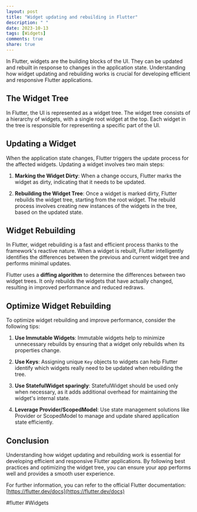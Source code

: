 ```yaml
---
layout: post
title: "Widget updating and rebuilding in Flutter"
description: " "
date: 2023-10-13
tags: [Widgets]
comments: true
share: true
---
```


In Flutter, widgets are the building blocks of the UI. They can be updated and rebuilt in response to changes in the application state. Understanding how widget updating and rebuilding works is crucial for developing efficient and responsive Flutter applications.

## The Widget Tree

In Flutter, the UI is represented as a widget tree. The widget tree consists of a hierarchy of widgets, with a single root widget at the top. Each widget in the tree is responsible for representing a specific part of the UI.

## Updating a Widget

When the application state changes, Flutter triggers the update process for the affected widgets. Updating a widget involves two main steps:

1. **Marking the Widget Dirty**: When a change occurs, Flutter marks the widget as dirty, indicating that it needs to be updated.

2. **Rebuilding the Widget Tree**: Once a widget is marked dirty, Flutter rebuilds the widget tree, starting from the root widget. The rebuild process involves creating new instances of the widgets in the tree, based on the updated state.

## Widget Rebuilding

In Flutter, widget rebuilding is a fast and efficient process thanks to the framework's reactive nature. When a widget is rebuilt, Flutter intelligently identifies the differences between the previous and current widget tree and performs minimal updates.

Flutter uses a **diffing algorithm** to determine the differences between two widget trees. It only rebuilds the widgets that have actually changed, resulting in improved performance and reduced redraws.

## Optimize Widget Rebuilding

To optimize widget rebuilding and improve performance, consider the following tips:

1. **Use Immutable Widgets**: Immutable widgets help to minimize unnecessary rebuilds by ensuring that a widget only rebuilds when its properties change.

2. **Use Keys**: Assigning unique `Key` objects to widgets can help Flutter identify which widgets really need to be updated when rebuilding the tree.

3. **Use StatefulWidget sparingly**: StatefulWidget should be used only when necessary, as it adds additional overhead for maintaining the widget's internal state.

4. **Leverage Provider/ScopedModel**: Use state management solutions like Provider or ScopedModel to manage and update shared application state efficiently.

## Conclusion

Understanding how widget updating and rebuilding work is essential for developing efficient and responsive Flutter applications. By following best practices and optimizing the widget tree, you can ensure your app performs well and provides a smooth user experience.

For further information, you can refer to the official Flutter documentation: [https://flutter.dev/docs](https://flutter.dev/docs)

#flutter #Widgets